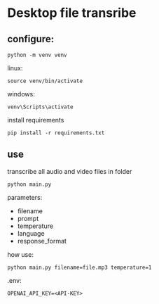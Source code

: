 # Desktop file transribe
## configure:
```shell
python -m venv venv
```
linux:
```shell
source venv/bin/activate
```
windows:
```shell
venv\Scripts\activate
```
install requirements
```shell
pip install -r requirements.txt 
```
## use
transcribe all audio and video files
in folder
```shell
python main.py
```

parameters:
- filename
- prompt
- temperature
- language
- response_format

how use:
```shell
python main.py filename=file.mp3 temperature=1
```

.env:
```
OPENAI_API_KEY=<API-KEY>
```
